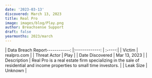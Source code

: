```yaml
---
date: '2023-03-13'
discovered: March 13, 2023
title: Real Pro
image: images/blog/Play.png
author: Breachsense Support
draft: false
yearmonths: 2023/march
---
```


| Data Breach Report------------:     |:-------------:    | :-----:|
| Victim      | realpro.com      | 
| Threat Actor      | Play      | 
| Date Discovered      | Mar 13, 2023      | 
| Description      | Real Pro is a real estate firm specializing in the sale of residential and income properties to small time investors.      | 
| Leak Size      | Unknown      | 

